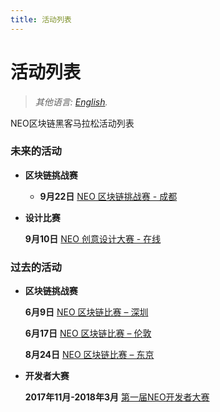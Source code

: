 ```yaml
---
title: 活动列表
---
```


# 活动列表

> *其他语言: [English](list-all.html#contents).*

NEO区块链黑客马拉松活动列表

### 未来的活动

- **区块链挑战赛**
  - **9月22日** [NEO 区块链挑战赛 - 成都](9.12-NEO-Blockchain-Challenge-Chengdu.md)


- **设计比赛**

  **9月10日** [NEO 创意设计大赛 - 在线](9.10-NEO-创意设计大赛章程.md)

### 过去的活动

- **区块链挑战赛**

  **6月9日** [NEO 区块链比赛 – 深圳](6.09-NEO-Blockchain-Challenge-Shenzhen.md)

  **6月17日** [NEO 区块链比赛 – 伦敦](6.17-NEO-Blockchain-Challenge-London.md)

  **8月24日** [NEO 区块链比赛 – 东京](8.24-NEO-Blockchain-Challenge-Tokyo.html#Chinese)
  
- **开发者大赛**

  **2017年11月-2018年3月** [第一届NEO开发者大赛](https://neo.org/competition.html)
